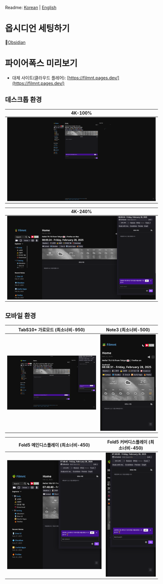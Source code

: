 Readme: [Korean](README_ko.md) | [English](README.md)

# 옵시디언 세팅하기
💠[Obsidian](https://filmnt.github.io/%F0%9F%9B%A0%EF%B8%8F-Setting/%F0%9F%92%A0-Obsidian)

# 파이어폭스 미리보기
- 대체 사이트(클라우드 플레어): [https://filmnt.pages.dev/](https://filmnt.pages.dev/) 

## 데스크톱 환경
| 4K-100%   | 
| --------- | 
| ![4k](<content/ReadmeImg/4k 100.png>)|

| 4K-240%    |
| --------- | 
 ![4k-240](<content/ReadmeImg/4k 240.png>) |



## 모바일 환경
|  TabS10+ 가로모드 (최소너비-950)  |    Note3 (최소너비-500)    |
| ---------| --------- | 
| ![TabS10+](<content/ReadmeImg/TabS10+ Horizontal-Width-950.png>)  | ![Note3](<content/ReadmeImg/Note3 Portrait-minwidth-500.png>)  |


| Fold5 메인디스플레이 (최소너비-450)   |   Fold5 커버디스플레이 (최소너비-450)   |
| ---------| --------- | 
| ![Fold5 main](<content/ReadmeImg/Fold5 Main-Portrait-Width-450.png>) | ![Fold5 cover](<content/ReadmeImg/Fold5 Cover-Portrait-Width-450.png>) | 